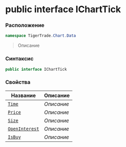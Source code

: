 
# public interface IChartTick
### Расположение
```csharp
namespace TigerTrade.Chart.Data
```



> Описание

### Синтаксис
```csharp
public interface IChartTick
```


### Свойства
| Название | Описание |
| --- | --- |
| [`Time`](./IChartTick.cs/Свойства/Time.md) | *Описание* |
| [`Price`](./IChartTick.cs/Свойства/Price.md) | *Описание* |
| [`Size`](./IChartTick.cs/Свойства/Size.md) | *Описание* |
| [`OpenInterest`](./IChartTick.cs/Свойства/OpenInterest.md) | *Описание* |
| [`IsBuy`](./IChartTick.cs/Свойства/IsBuy.md) | *Описание* |



